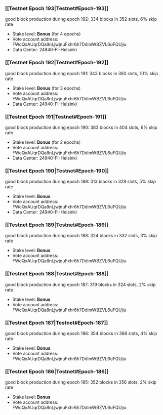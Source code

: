 ### [[Testnet Epoch 193|Testnet#Epoch-193]]
good block production during epoch 192: 334 blocks in 352 slots, 6% skip rate
* Stake level: **Bonus** (for 4 epochs)
* Vote account address: FWcQxAUqrDQa8nLjwjnuFxhr6h7DdimWBZVL6uFQUjiu
* Data Center: 24940-FI-Helsinki
### [[Testnet Epoch 192|Testnet#Epoch-192]]
good block production during epoch 191: 343 blocks in 380 slots, 10% skip rate
* Stake level: **Bonus** (for 3 epochs)
* Vote account address: FWcQxAUqrDQa8nLjwjnuFxhr6h7DdimWBZVL6uFQUjiu
* Data Center: 24940-FI-Helsinki
### [[Testnet Epoch 191|Testnet#Epoch-191]]
good block production during epoch 190: 383 blocks in 404 slots, 6% skip rate
* Stake level: **Bonus** (for 2 epochs)
* Vote account address: FWcQxAUqrDQa8nLjwjnuFxhr6h7DdimWBZVL6uFQUjiu
* Data Center: 24940-FI-Helsinki
### [[Testnet Epoch 190|Testnet#Epoch-190]]
good block production during epoch 189: 313 blocks in 328 slots, 5% skip rate
* Stake level: **Bonus**
* Vote account address: FWcQxAUqrDQa8nLjwjnuFxhr6h7DdimWBZVL6uFQUjiu
* Data Center: 24940-FI-Helsinki
### [[Testnet Epoch 189|Testnet#Epoch-189]]
good block production during epoch 188: 324 blocks in 332 slots, 3% skip rate
* Stake level: **Bonus**
* Vote account address: FWcQxAUqrDQa8nLjwjnuFxhr6h7DdimWBZVL6uFQUjiu
### [[Testnet Epoch 188|Testnet#Epoch-188]]
good block production during epoch 187: 319 blocks in 324 slots, 2% skip rate
* Stake level: **Bonus**
* Vote account address: FWcQxAUqrDQa8nLjwjnuFxhr6h7DdimWBZVL6uFQUjiu
### [[Testnet Epoch 187|Testnet#Epoch-187]]
good block production during epoch 186: 354 blocks in 368 slots, 4% skip rate
* Stake level: **Bonus**
* Vote account address: FWcQxAUqrDQa8nLjwjnuFxhr6h7DdimWBZVL6uFQUjiu
### [[Testnet Epoch 186|Testnet#Epoch-186]]
good block production during epoch 185: 352 blocks in 356 slots, 2% skip rate
* Stake level: **Bonus**
* Vote account address: FWcQxAUqrDQa8nLjwjnuFxhr6h7DdimWBZVL6uFQUjiu